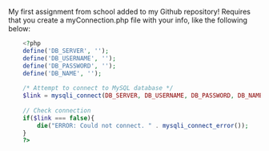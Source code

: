 My first assignment from school added to my Github repository! 
Requires that you create a myConnection.php file with your info, like the following below:
```php
    <?php
    define('DB_SERVER', '');
    define('DB_USERNAME', '');
    define('DB_PASSWORD', '');
    define('DB_NAME', '');
     
    /* Attempt to connect to MySQL database */
    $link = mysqli_connect(DB_SERVER, DB_USERNAME, DB_PASSWORD, DB_NAME);
     
    // Check connection
    if($link === false){
        die("ERROR: Could not connect. " . mysqli_connect_error());
    }
    ?>
```